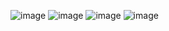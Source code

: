 ![image](https://img.shields.io/badge/JavaScript-E8257D.svg?style=for-the-badge&logo=JavaScript&logoColor=black)
![image](https://img.shields.io/badge/React-B93F98.svg?style=for-the-badge&logo=React&logoColor=black)
![image](https://img.shields.io/badge/HTML5-83509F.svg?style=for-the-badge&logo=HTML5&logoColor=white)
![image](https://img.shields.io/badge/CSS3-505593.svg?style=for-the-badge&logo=CSS3&logoColor=white)
